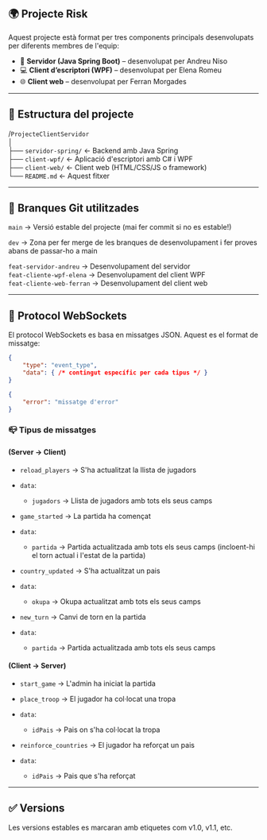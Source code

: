 ## 🌍 Projecte Risk

Aquest projecte està format per tres components principals desenvolupats per diferents membres de l'equip:

*   🧠 **Servidor (Java Spring Boot)** – desenvolupat per Andreu Niso
*   💻 **Client d’escriptori (WPF)** – desenvolupat per Elena Romeu
*   🌐 **Client web** – desenvolupat per Ferran Morgades

---

## 📁 Estructura del projecte

/`ProjecteClientServidor`  
│  
├── `servidor-spring/` ← Backend amb Java Spring  
├── `client-wpf/` ← Aplicació d'escriptori amb C# i WPF  
├── `client-web/` ← Client web (HTML/CSS/JS o framework)  
└── `README.md` ← Aquest fitxer

---

## 🔀 Branques Git utilitzades

`main` → Versió estable del projecte (mai fer commit si no es estable!)

`dev` → Zona per fer merge de les branques de desenvolupament i fer proves abans de passar-ho a main

`feat-servidor-andreu` → Desenvolupament del servidor  
`feat-cliente-wpf-elena` → Desenvolupament del client WPF  
`feat-cliente-web-ferran` → Desenvolupament del client web

---

## 📝 Protocol WebSockets
El protocol WebSockets es basa en missatges JSON. Aquest es el format de missatge:

```json
{
    "type": "event_type",
    "data": { /* contingut específic per cada tipus */ }
}
```

```json
{
    "error": "missatge d'error"
}
```

### 📪 Tipus de missatges 
#### (Server → Client)

*   `reload_players` → S'ha actualitzat la llista de jugadors
*   `data`:
    *   `jugadors` → Llista de jugadors amb tots els seus camps


*   `game_started` → La partida ha començat
*   `data`:
    *   `partida` → Partida actualitzada amb tots els seus camps (incloent-hi el torn actual i l'estat de la partida)


*   `country_updated` → S'ha actualitzat un pais
*  `data`:
    *   `okupa` → Okupa actualitzat amb tots els seus camps


*   `new_turn` → Canvi de torn en la partida
*  `data`:
    *   `partida` → Partida actualitzada amb tots els seus camps


#### (Client → Server)

*   `start_game` → L'admin ha iniciat la partida


*   `place_troop` → El jugador ha col·locat una tropa
*  `data`:
    *   `idPais` → Pais on s'ha col·locat la tropa


*   `reinforce_countries` → El jugador ha reforçat un pais
*   `data`:
    *   `idPais` → Pais que s'ha reforçat

---

## ✅ Versions

Les versions estables es marcaran amb etiquetes com v1.0, v1.1, etc.
